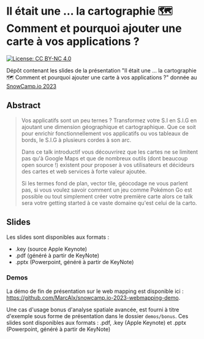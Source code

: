 # Il était une … la cartographie 🗺️  Comment et pourquoi ajouter une carte à vos applications ? 

[![License: CC BY-NC 4.0](https://img.shields.io/badge/License-CC%20BY--NC%204.0-lightgrey.svg)](https://creativecommons.org/licenses/by-nc/4.0/)

Dépôt contenant les slides de la présentation "Il était une … la cartographie 🗺️  Comment et pourquoi ajouter une carte à vos applications ?" donnée au [SnowCamp.io 2023](https://snowcamp2023.sched.com/event/1EOul/il-etait-une-fois-la-cartographie-nulb-comment-et-pourquoi-ajouter-une-carte-a-vos-applications)

## Abstract

> Vos applicatifs sont un peu ternes ? Transformez votre S.I en S.I.G en ajoutant une dimension géographique et cartographique. Que ce soit pour enrichir fonctionnellement vos applicatifs ou vos tableaux de bords, le S.I.G à plusieurs cordes à son arc.
>
> Dans ce talk introductif vous découvrirez que les cartes ne se limitent pas qu'à Google Maps et que de nombreux outils (dont beaucoup open source !) existent pour proposer à vos utilisateurs et décideurs des cartes et web services à forte valeur ajoutée.
>
> Si les termes fond de plan, vector tile, géocodage ne vous parlent pas, si vous voulez savoir comment un jeu comme Pokémon Go est possible ou tout simplement créer votre première carte alors ce talk sera votre getting started à ce vaste domaine qu'est celui de la carto.

## Slides

Les slides sont disponibles aux formats :

- .key (source Apple Keynote)
- .pdf (généré à partir de KeyNote)
- .pptx (Powerpoint, généré à partir de KeyNote)

### Demos

La démo de fin de présentation sur le web mapping est disponible ici : https://github.com/MarcAlx/snowcamp.io-2023-webmapping-demo.

Une cas d'usage bonus d'analyse spatiale avancée, est fourni à titre d'exemple sous forme de présentation dans le dossier `demos/bonus`. Ces slides sont disponibles aux formats : .pdf, .key (Apple Keynote) et .pptx (Powerpoint, généré à partir de KeyNote)